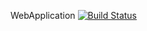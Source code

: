 WebApplication
[![Build Status](https://dev.azure.com/brahati2002/Agile/_apis/build/status%2FWebApplication?branchName=main)](https://dev.azure.com/brahati2002/Agile/_build/latest?definitionId=2&branchName=main)
